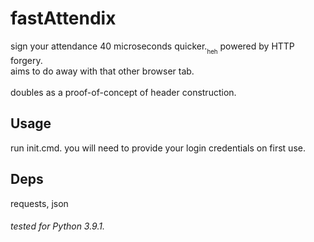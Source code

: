 # fastAttendix
sign your attendance 40 microseconds quicker.<sub><sub>heh</sub></sub> powered by HTTP forgery. </br>aims to do away with that other browser tab. </br></br>doubles as a proof-of-concept of header construction.

## Usage
run init.cmd. you will need to provide your login credentials on first use.

## Deps
requests, json

###### tested for Python 3.9.1.
